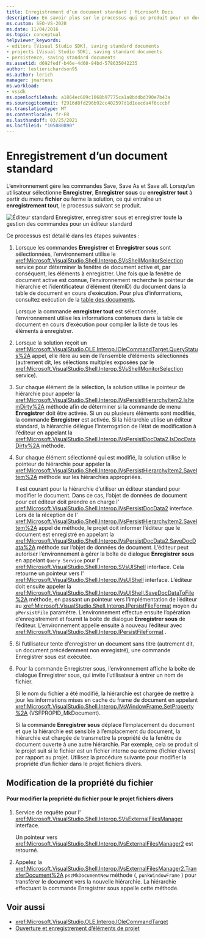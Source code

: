 ```yaml
---
title: Enregistrement d’un document standard | Microsoft Docs
description: En savoir plus sur le processus qui se produit pour un document standard pour un type de projet que vous ajoutez à l’IDE de Visual Studio.
ms.custom: SEO-VS-2020
ms.date: 11/04/2016
ms.topic: conceptual
helpviewer_keywords:
- editors [Visual Studio SDK], saving standard documents
- projects [Visual Studio SDK], saving standard documents
- persistence, saving standard documents
ms.assetid: d692fedf-b46e-4d60-84bd-578635042235
author: leslierichardson95
ms.author: lerich
manager: jmartens
ms.workload:
- vssdk
ms.openlocfilehash: a1864ec689c1068b97775ca1a8bddbd390e7b43a
ms.sourcegitcommit: f2916d8fd296b92cc402597d1d1eecda4f6cccbf
ms.translationtype: MT
ms.contentlocale: fr-FR
ms.lasthandoff: 03/25/2021
ms.locfileid: "105080890"
---
```

# <a name="saving-a-standard-document"></a>Enregistrement d’un document standard
L’environnement gère les commandes Save, Save As et Save all. Lorsqu’un utilisateur sélectionne **Enregistrer**, **Enregistrer sous** ou **enregistrer tout** à partir du menu **fichier** ou ferme la solution, ce qui entraîne un **enregistrement tout**, le processus suivant se produit.

 ![Éditeur standard](../../extensibility/internals/media/public.gif "Public") Enregistrer, enregistrer sous et enregistrer toute la gestion des commandes pour un éditeur standard

 Ce processus est détaillé dans les étapes suivantes :

1. Lorsque les commandes **Enregistrer** et **Enregistrer sous** sont sélectionnées, l’environnement utilise le <xref:Microsoft.VisualStudio.Shell.Interop.SVsShellMonitorSelection> service pour déterminer la fenêtre de document active et, par conséquent, les éléments à enregistrer. Une fois que la fenêtre de document active est connue, l’environnement recherche le pointeur de hiérarchie et l’identificateur d’élément (itemID) du document dans la table de document en cours d’exécution. Pour plus d’informations, consultez exécution de la [table des documents](../../extensibility/internals/running-document-table.md).

    Lorsque la commande **enregistrer tout** est sélectionnée, l’environnement utilise les informations contenues dans la table de document en cours d’exécution pour compiler la liste de tous les éléments à enregistrer.

2. Lorsque la solution reçoit un <xref:Microsoft.VisualStudio.OLE.Interop.IOleCommandTarget.QueryStatus%2A> appel, elle itère au sein de l’ensemble d’éléments sélectionnés (autrement dit, les sélections multiples exposées par le <xref:Microsoft.VisualStudio.Shell.Interop.SVsShellMonitorSelection> service).

3. Sur chaque élément de la sélection, la solution utilise le pointeur de hiérarchie pour appeler la <xref:Microsoft.VisualStudio.Shell.Interop.IVsPersistHierarchyItem2.IsItemDirty%2A> méthode afin de déterminer si la commande de menu **Enregistrer** doit être activée. Si un ou plusieurs éléments sont modifiés, la commande **Enregistrer** est activée. Si la hiérarchie utilise un éditeur standard, la hiérarchie délègue l’interrogation de l’état de modification à l’éditeur en appelant la <xref:Microsoft.VisualStudio.Shell.Interop.IVsPersistDocData2.IsDocDataDirty%2A> méthode.

4. Sur chaque élément sélectionné qui est modifié, la solution utilise le pointeur de hiérarchie pour appeler la <xref:Microsoft.VisualStudio.Shell.Interop.IVsPersistHierarchyItem2.SaveItem%2A> méthode sur les hiérarchies appropriées.

    Il est courant pour la hiérarchie d’utiliser un éditeur standard pour modifier le document. Dans ce cas, l’objet de données de document pour cet éditeur doit prendre en charge l' <xref:Microsoft.VisualStudio.Shell.Interop.IVsPersistDocData2> interface. Lors de la réception de l' <xref:Microsoft.VisualStudio.Shell.Interop.IVsPersistHierarchyItem2.SaveItem%2A> appel de méthode, le projet doit informer l’éditeur que le document est enregistré en appelant la <xref:Microsoft.VisualStudio.Shell.Interop.IVsPersistDocData2.SaveDocData%2A> méthode sur l’objet de données de document. L’éditeur peut autoriser l’environnement à gérer la boîte de dialogue **Enregistrer sous** en appelant `Query Service` pour l' <xref:Microsoft.VisualStudio.Shell.Interop.SVsUIShell> interface. Cela retourne un pointeur vers l' <xref:Microsoft.VisualStudio.Shell.Interop.IVsUIShell> interface. L’éditeur doit ensuite appeler la <xref:Microsoft.VisualStudio.Shell.Interop.IVsUIShell.SaveDocDataToFile%2A> méthode, en passant un pointeur vers l’implémentation de l’éditeur au <xref:Microsoft.VisualStudio.Shell.Interop.IPersistFileFormat> moyen du `pPersistFile` paramètre. L’environnement effectue ensuite l’opération d’enregistrement et fournit la boîte de dialogue **Enregistrer sous** de l’éditeur. L’environnement appelle ensuite à nouveau l’éditeur avec <xref:Microsoft.VisualStudio.Shell.Interop.IPersistFileFormat> .

5. Si l’utilisateur tente d’enregistrer un document sans titre (autrement dit, un document précédemment non enregistré), une commande Enregistrer sous est exécutée.

6. Pour la commande Enregistrer sous, l’environnement affiche la boîte de dialogue Enregistrer sous, qui invite l’utilisateur à entrer un nom de fichier.

    Si le nom du fichier a été modifié, la hiérarchie est chargée de mettre à jour les informations mises en cache du frame de document en appelant <xref:Microsoft.VisualStudio.Shell.Interop.IVsWindowFrame.SetProperty%2A> (VSFPROPID_MkDocument).

   Si la commande **Enregistrer sous** déplace l’emplacement du document et que la hiérarchie est sensible à l’emplacement du document, la hiérarchie est chargée de transmettre la propriété de la fenêtre de document ouverte à une autre hiérarchie. Par exemple, cela se produit si le projet suit si le fichier est un fichier interne ou externe (fichier divers) par rapport au projet. Utilisez la procédure suivante pour modifier la propriété d’un fichier dans le projet fichiers divers.

## <a name="changing-file-ownership"></a>Modification de la propriété du fichier

#### <a name="to-change-file-ownership-to-the-miscellaneous-files-project"></a>Pour modifier la propriété du fichier pour le projet fichiers divers

1. Service de requête pour l' <xref:Microsoft.VisualStudio.Shell.Interop.SVsExternalFilesManager> interface.

     Un pointeur vers <xref:Microsoft.VisualStudio.Shell.Interop.IVsExternalFilesManager2> est retourné.

2. Appelez la <xref:Microsoft.VisualStudio.Shell.Interop.IVsExternalFilesManager2.TransferDocument%2A> `pszMkDocumentNew` méthode (, `punkWindowFrame` ) pour transférer le document vers la nouvelle hiérarchie. La hiérarchie effectuant la commande Enregistrer sous appelle cette méthode.

## <a name="see-also"></a>Voir aussi
- <xref:Microsoft.VisualStudio.OLE.Interop.IOleCommandTarget>
- [Ouverture et enregistrement d’éléments de projet](../../extensibility/internals/opening-and-saving-project-items.md)
